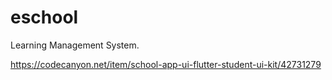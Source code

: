 # eschool

Learning Management System.

https://codecanyon.net/item/school-app-ui-flutter-student-ui-kit/42731279
